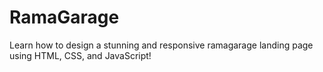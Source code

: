 # RamaGarage
Learn how to design a stunning and responsive ramagarage landing page using HTML, CSS, and JavaScript!
